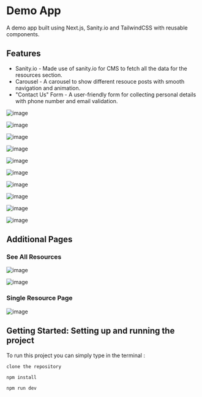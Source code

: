 # Demo App

A demo app built using Next.js, Sanity.io and TailwindCSS with reusable components.

## Features

* Sanity.io - Made use of sanity.io for CMS to fetch all the data for the resources section.
* Carousel - A carousel to show different resouce posts with smooth navigation and animation.
* "Contact Us" Form - A user-friendly form for collecting personal details with phone number and email validation.

![image](https://github.com/NavyaSinha1106/kredX-app/assets/105153638/0b88d59e-9643-451d-9659-933bc426f887)

![image](https://github.com/NavyaSinha1106/kredX-app/assets/105153638/7aa492e2-51ad-44bb-8c77-8b7a5fa1ba7b)

![image](https://github.com/NavyaSinha1106/kredX-app/assets/105153638/6a63fba7-1728-4393-942e-867de5ce6da7)

![image](https://github.com/NavyaSinha1106/kredX-app/assets/105153638/2b6f7951-9133-4b0b-85ed-13a859658b6e)

![image](https://github.com/NavyaSinha1106/kredX-app/assets/105153638/09c3c5d1-5ab6-48bc-aa36-58adc5d4031c)

![image](https://github.com/NavyaSinha1106/kredX-app/assets/105153638/e3dcb78c-8f2c-409e-a89e-da8f6e81ffe8)

![image](https://github.com/NavyaSinha1106/kredX-app/assets/105153638/9a1a6885-c3c7-46c6-bc65-be25c68625f6)

![image](https://github.com/NavyaSinha1106/kredX-app/assets/105153638/9730801a-771a-40f8-8006-30810d34a0d3)

![image](https://github.com/NavyaSinha1106/kredX-app/assets/105153638/594efe7d-72b5-4475-bab9-6930ac9aa5fa)

![image](https://github.com/NavyaSinha1106/kredX-app/assets/105153638/91edce22-69c9-4f92-8051-4c03ae7d8440)

## Additional Pages

### See All Resources

![image](https://github.com/NavyaSinha1106/kredX-app/assets/105153638/4da3e57b-b9ab-4ea3-9d20-47187b8bd78b)

![image](https://github.com/NavyaSinha1106/kredX-app/assets/105153638/41086bdd-ffbf-4ea4-9130-bb503bffaebf)

### Single Resource Page

![image](https://github.com/NavyaSinha1106/kredX-app/assets/105153638/0ec74f0c-9710-4f27-b5cf-a39bb3370454)

## Getting Started: Setting up and running the project

To run this project you can simply type in the terminal : 

```
clone the repository

npm install

npm run dev
```
